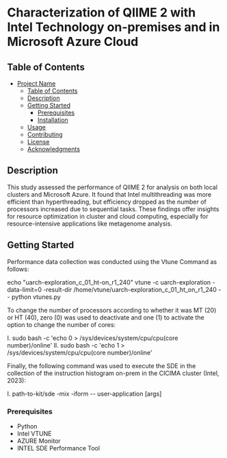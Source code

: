 
# Characterization of QIIME 2 with Intel Technology on-premises and in Microsoft Azure Cloud


## Table of Contents

- [Project Name](#project-name)
  - [Table of Contents](#table-of-contents)
  - [Description](#description)
  - [Getting Started](#getting-started)
    - [Prerequisites](#prerequisites)
    - [Installation](#installation)
  - [Usage](#usage)
  - [Contributing](#contributing)
  - [License](#license)
  - [Acknowledgments](#acknowledgments)

## Description

This study assessed the performance of QIIME 2 for analysis on both local clusters and Microsoft Azure. It found that Intel multithreading was more efficient than hyperthreading, but efficiency dropped as the number of processors increased due to sequential tasks. These findings offer insights for resource optimization in cluster and cloud computing, especially for resource-intensive applications like metagenome analysis.

## Getting Started

Performance data collection was conducted using the Vtune Command as follows:

echo "uarch-exploration_c_01_ht-on_r1_240" vtune -c uarch-exploration -data-limit=0 -result-dir /home/vtune/uarch-exploration_c_01_ht_on_r1_240 -- python vtunes.py

To change the number of processors according to whether it was MT (20) or HT (40), zero (0) was used to deactivate and one (1) to activate the option to change the number of cores:

I. sudo bash -c 'echo 0 > /sys/devices/system/cpu/cpu(core number)/online'
II. sudo bash -c 'echo 1 > /sys/devices/system/cpu/cpu(core number)/online'

Finally, the following command was used to execute the SDE in the collection of the instruction histogram on-prem in the CICIMA cluster (Intel, 2023):

I. path-to-kit/sde -mix -iform -- user-application [args]

### Prerequisites
 - Python
 - Intel VTUNE
 - AZURE Monitor
 - INTEL SDE Performance Tool

